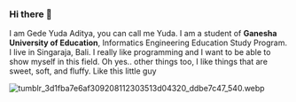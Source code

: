 ### Hi there 👋

I am Gede Yuda Aditya, you can call me Yuda. I am a student of **Ganesha University of Education**, Informatics Engineering Education Study Program. I live in Singaraja, Bali. I really like programming and I want to be able to show myself in this field. Oh yes.. other things too, I like things that are sweet, soft, and fluffy. Like this little guy

![tumblr_3d1fba7e6af309208112303513d04320_ddbe7c47_540.webp]( {https://64.media.tumblr.com/3d1fba7e6af309208112303513d04320/318e7343c3fd82c0-58/s540x810/ddbe7c4730bf269a79f21f7137b46b026d91d5b1.gifv} )

<!--
**GedeYudaAditya/GedeYudaAditya** is a ✨ _special_ ✨ repository because its `README.md` (this file) appears on your GitHub profile.

Here are some ideas to get you started:

- 🔭 I’m currently working on ...
- 🌱 I’m currently learning ...
- 👯 I’m looking to collaborate on ...
- 🤔 I’m looking for help with ...
- 💬 Ask me about ...
- 📫 How to reach me: ...
- 😄 Pronouns: ...
- ⚡ Fun fact: ...
-->

